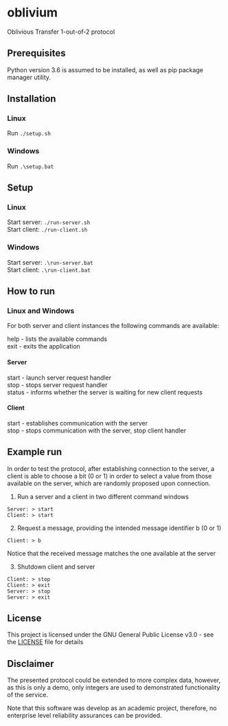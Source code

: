 # oblivium
Oblivious Transfer 1-out-of-2 protocol

## Prerequisites
Python version 3.6 is assumed to be installed, as well as pip package manager utility.

## Installation

### Linux
Run ```./setup.sh```

### Windows
Run ```.\setup.bat```

## Setup

### Linux
Start server: ```./run-server.sh```  
Start client: ```./run-client.sh```  

### Windows
Start server: ```.\run-server.bat```  
Start client: ```.\run-client.bat```  

## How to run

### Linux and Windows

For both server and client instances the following commands are available:

help - lists the available commands  
exit - exits the application  

#### Server

start - launch server request handler  
stop - stops server request handler  
status - informs whether the server is waiting for new client requests    

#### Client

start - establishes communication with the server  
stop - stops communication with the server, stop client handler  

## Example run

In order to test the protocol, after establishing connection to the server, a client is able
to choose a bit (0 or 1) in order to select a value from those available on the server,
which are randomly proposed upon connection.

1. Run a server and a client in two different command windows
```
Server: > start  
Client: > start  
```

2. Request a message, providing the intended message identifier b (0 or 1)
```
Client: > b
```
Notice that the received message matches the one available at the server  

3. Shutdown client and server
```
Client: > stop  
Client: > exit  
Server: > stop  
Server: > exit  
```

## License

This project is licensed under the GNU General Public License v3.0 - see the [LICENSE](LICENSE) file for details

## Disclaimer

The presented protocol could be extended to more complex data, however,
as this is only a demo, only integers are used to demonstrated functionality of the service.

Note that this software was develop as an academic project, therefore,
no enterprise level reliability assurances can be provided.
